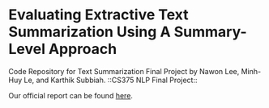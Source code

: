 # Evaluating Extractive Text Summarization Using A Summary-Level Approach
Code Repository for Text Summarization Final Project by Nawon Lee, Minh-Huy Le, and Karthik Subbiah.
::CS375 NLP Final Project::

Our official report can be found <a href="[url](https://drive.google.com/file/d/1EGTkzVpz2EAIkpO8gb05VF9pljm_d1RU/view?usp=sharing)">here</a>.
